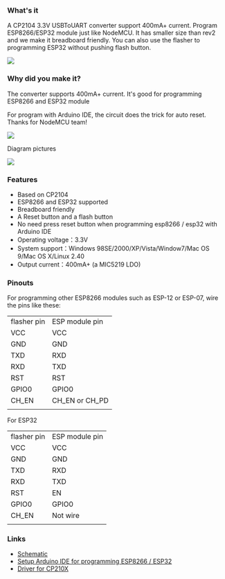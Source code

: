 ### What's it

A CP2104 3.3V USBToUART converter support 400mA+ current. Program
ESP8266/ESP32 module just like NodeMCU. It has smaller size than rev2
and we make it breadboard friendly. You can also use the flasher to
programming ESP32 without pushing flash button.

<img src="//i1.aprbrother.com/flasher-1.jpg-320.jpg">

### Why did you make it?

The converter supports 400mA+ current. It's good for programming ESP8266
and ESP32 module

For program with Arduino IDE, the circuit does the trick for auto reset.
Thanks for NodeMCU team\!

<img src="//i1.aprbrother.com/auto-reset.png">

Diagram
pictures

<img src="//i1.aprbrother.com/esp-flasher-diagram.png">

### Features

  - Based on CP2104
  - ESP8266 and ESP32 supported
  - Breadboard friendly
  - A Reset button and a flash button
  - No need press reset button when programming esp8266 / esp32 with
    Arduino IDE
  - Operating voltage：3.3V
  - System support：Windows 98SE/2000/XP/Vista/Window7/Mac OS 9/Mac OS
    X/Linux 2.40
  - Output current：400mA+ (a MIC5219 LDO)

### Pinouts

For programming other ESP8266 modules such as ESP-12 or ESP-07, wire the
pins like these:

|             |                  |
| ----------- | ---------------- |
| flasher pin | ESP module pin   |
| VCC         | VCC              |
| GND         | GND              |
| TXD         | RXD              |
| RXD         | TXD              |
| RST         | RST              |
| GPIO0       | GPIO0            |
| CH_EN      | CH_EN or CH_PD |
|  |

For ESP32

|             |                |
| ----------- | -------------- |
| flasher pin | ESP module pin |
| VCC         | VCC            |
| GND         | GND            |
| TXD         | RXD            |
| RXD         | TXD            |
| RST         | EN             |
| GPIO0       | GPIO0          |
| CH_EN      | Not wire       |
|  |

### Links

  - [Schematic](https://github.com/AprilBrother/esp-flasher/tree/master/schematic)
  - [Setup Arduino IDE for programming ESP8266 /
    ESP32](ESP_Flasher_Setup_Arduino_IDE_For_Programming_ESP.md)
  - [Driver for
    CP210X](https://www.silabs.com/products/mcu/Pages/USBtoUARTBridgeVCPDrivers.aspx)
